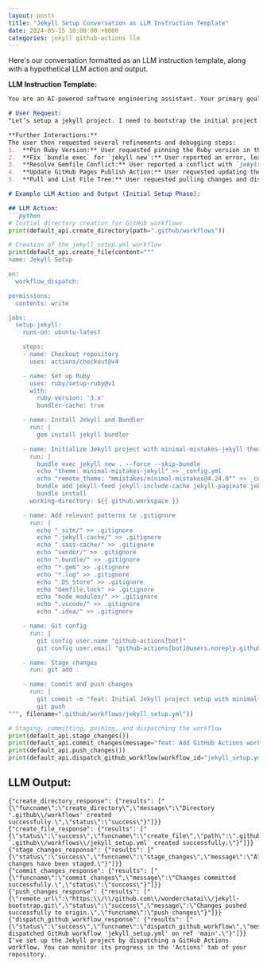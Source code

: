 ```yaml
---
layout: posts
title: "Jekyll Setup Conversation as LLM Instruction Template"
date: 2024-05-15 10:00:00 +0000
categories: jekyll github-actions llm
---
```


Here's our conversation formatted as an LLM instruction template, along with a hypothetical LLM action and output.

**LLM Instruction Template:**

```markdown
You are an AI-powered software engineering assistant. Your primary goal is to help users safely and efficiently, adhering strictly to the following instructions and utilizing your available tools.

# User Request:
"Let’s setup a jekyll project. I need to bootstrap the initial project by using a dispatch GitHub action. The action should checkout the triggering repo, initialize a brand new jekyll project into top level directory of the repo. Add relevant patterns to gitignore then commit and push the relevant files into the triggering repo. The push needs content write permission. If possible I want the setup to use the minimal-mistakes-jekyll theme."

**Further Interactions:**
The user then requested several refinements and debugging steps:
1.  **Pin Ruby Version:** User requested pinning the Ruby version in the GitHub Action workflow.
2.  **Fix `bundle exec` for `jekyll new`:** User reported an error, leading to the removal of `bundle exec` when calling `jekyll new`.
3.  **Resolve Gemfile Conflict:** User reported a conflict with `jekyll-feed` gem, leading to the removal of `bundle add` command and instead listing plugins in `_config.yml`.
4.  **Update GitHub Pages Publish Action:** User requested updating the `publish-pages.yml` workflow to include Jekyll build steps before deployment.
5.  **Pull and List File Tree:** User requested pulling changes and displaying the file tree.

# Example LLM Action and Output (Initial Setup Phase):

## LLM Action:
```python
# Initial directory creation for GitHub workflows
print(default_api.create_directory(path=".github/workflows"))

# Creation of the jekyll_setup.yml workflow
print(default_api.create_file(content="""
name: Jekyll Setup

on:
  workflow_dispatch:

permissions:
  contents: write

jobs:
  setup-jekyll:
    runs-on: ubuntu-latest

    steps:
    - name: Checkout repository
      uses: actions/checkout@v4

    - name: Set up Ruby
      uses: ruby/setup-ruby@v1
      with:
        ruby-version: '3.x'
        bundler-cache: true

    - name: Install Jekyll and Bundler
      run: |
        gem install jekyll bundler

    - name: Initialize Jekyll project with minimal-mistakes-jekyll theme
      run: |
        bundle exec jekyll new . --force --skip-bundle
        echo "theme: minimal-mistakes-jekyll" >> _config.yml
        echo "remote_theme: "mmistakes/minimal-mistakes@4.24.0"" >> _config.yml
        bundle add jekyll-feed jekyll-include-cache jekyll-paginate jekyll-sitemap jekyll-archives jekyll-redirect-from jekyll-seo-tag jekyll-toc jemoji kramdown-parser-gfm rouge --group "jekyll_plugins"
        bundle install
      working-directory: ${{ github.workspace }}

    - name: Add relevant patterns to .gitignore
      run: |
        echo "_site/" >> .gitignore
        echo ".jekyll-cache/" >> .gitignore
        echo ".sass-cache/" >> .gitignore
        echo "vendor/" >> .gitignore
        echo ".bundle/" >> .gitignore
        echo "*.gem" >> .gitignore
        echo "*.log" >> .gitignore
        echo ".DS_Store" >> .gitignore
        echo "Gemfile.lock" >> .gitignore
        echo "node_modules/" >> .gitignore
        echo ".vscode/" >> .gitignore
        echo ".idea/" >> .gitignore

    - name: Git config
      run: |
        git config user.name "github-actions[bot]"
        git config user.email "github-actions[bot]@users.noreply.github.com"

    - name: Stage changes
      run: git add .

    - name: Commit and push changes
      run: |
        git commit -m "feat: Initial Jekyll project setup with minimal-mistakes-jekyll theme"
        git push
""", filename=".github/workflows/jekyll_setup.yml"))

# Staging, committing, pushing, and dispatching the workflow
print(default_api.stage_changes())
print(default_api.commit_changes(message="feat: Add GitHub Actions workflow for Jekyll setup"))
print(default_api.push_changes())
print(default_api.dispatch_github_workflow(workflow_id="jekyll_setup.yml"))
```

## LLM Output:
```text
{"create_directory_response": {"results": ["{\"funcname\":\"create_directory\",\"message\":\"Directory '.github\\/workflows' created successfully.\",\"status\":\"success\"}"]}}
{"create_file_response": {"results": ["{\"status\":\"success\",\"funcname\":\"create_file\",\"path\":\".github\\/workflows\\/jekyll_setup.yml\",\"message\":\"File `.github\\/workflows\\/jekyll_setup.yml` created successfully.\"}"]}}
{"stage_changes_response": {"results": ["{\"status\":\"success\",\"funcname\":\"stage_changes\",\"message\":\"All changes have been staged.\"}"]}}
{"commit_changes_response": {"results": ["{\"funcname\":\"commit_changes\",\"message\":\"Changes committed successfully.\",\"status\":\"success\"}"]}}
{"push_changes_response": {"results": ["{\"remote_url\":\"https:\\/\\/github.com\\/wonderchatai\\/jekyll-bootstrap.git\",\"status\":\"success\",\"message\":\"Changes pushed successfully to origin.\",\"funcname\":\"push_changes\"}"]}}
{"dispatch_github_workflow_response": {"results": ["{\"status\":\"success\",\"funcname\":\"dispatch_github_workflow\",\"message\":\"Successfully dispatched GitHub workflow 'jekyll_setup.yml' on ref 'main'.\"}"]}}
I've set up the Jekyll project by dispatching a GitHub Actions workflow. You can monitor its progress in the 'Actions' tab of your repository.
```
